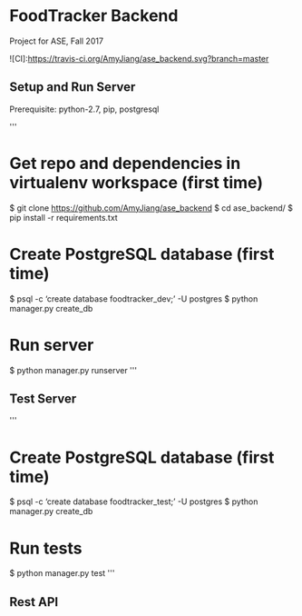FoodTracker Backend
===========================
Project for ASE, Fall 2017

![CI]:https://travis-ci.org/AmyJiang/ase_backend.svg?branch=master

## Setup and Run Server 

Prerequisite: python-2.7, pip, postgresql

'''
# Get repo and dependencies in virtualenv workspace  (first time)
$ git clone https://github.com/AmyJiang/ase_backend
$ cd ase_backend/
$ pip install -r requirements.txt

# Create PostgreSQL database (first time)
$ psql -c ‘create database foodtracker_dev;’ -U postgres
$ python manager.py create_db

# Run server
$ python manager.py runserver
'''

## Test Server

'''
# Create PostgreSQL database (first time)
$ psql -c ‘create database foodtracker_test;’ -U postgres
$ python manager.py create_db

# Run tests 
$ python manager.py test
'''

## Rest API

